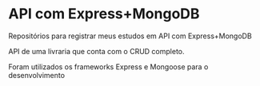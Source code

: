 # API com Express+MongoDB
Repositórios para registrar meus estudos em API com Express+MongoDB

API de uma livraria que conta com o CRUD completo.

Foram utilizados os frameworks Express e Mongoose para o desenvolvimento
